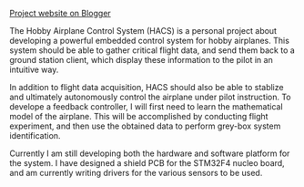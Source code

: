 [Project website on Blogger](http://ansonproj.blogspot.com/2015/06/hobby-airplane-control-system-hacs.html)

The Hobby Airplane Control System (HACS) is a personal project about developing a powerful embedded control system for hobby airplanes. This system should be able to gather critical flight data, and send them back to a ground station client, which display these information to the pilot in an intuitive way.

In addition to flight data acquisition, HACS should also be able to stablize and ultimately autonomously control the airplane under pilot instruction. To develope a feedback controller, I will first need to learn the mathematical model of the airplane. This will be accomplished by conducting flight experiment, and then use the obtained data to perform grey-box system identification.

Currently I am still developing both the hardware and software platform for the system. I have designed a shield PCB for the STM32F4 nucleo board, and am currently writing drivers for the various sensors to be used.
